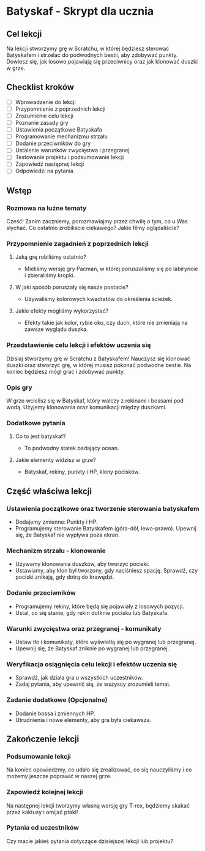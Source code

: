 # Batyskaf - Skrypt dla ucznia

## Cel lekcji
Na lekcji stworzymy grę w Scratchu, w której będziesz sterować Batyskafem i strzelać do podwodnych bestii, aby zdobywać punkty. Dowiesz się, jak losowo pojawiają się przeciwnicy oraz jak klonować duszki w grze.

## Checklist kroków
- [ ] Wprowadzenie do lekcji
- [ ] Przypomnienie z poprzednich lekcji
- [ ] Zrozumienie celu lekcji
- [ ] Poznanie zasady gry
- [ ] Ustawienia początkowe Batyskafa
- [ ] Programowanie mechanizmu strzału
- [ ] Dodanie przeciwników do gry
- [ ] Ustalenie warunków zwycięstwa i przegranej
- [ ] Testowanie projektu i podsumowanie lekcji
- [ ] Zapowiedź następnej lekcji
- [ ] Odpowiedzi na pytania

## Wstęp

### Rozmowa na luźne tematy
Cześć! Zanim zaczniemy, porozmawiajmy przez chwilę o tym, co u Was słychać. Co ostatnio zrobiliście ciekawego? Jakie filmy oglądaliście?

### Przypomnienie zagadnień z poprzednich lekcji
1. Jaką grę robiliśmy ostatnio?  
   - Mieliśmy wersję gry Pacman, w której poruszaliśmy się po labiryncie i zbieraliśmy kropki.

2. W jaki sposób poruszały się nasze postacie?  
   - Używaliśmy kolorowych kwadratów do określenia ścieżek.

3. Jakie efekty mogliśmy wykorzystać?  
   - Efekty takie jak kolor, rybie oko, czy duch, które nie zmieniają na zawsze wyglądu duszka.

### Przedstawienie celu lekcji i efektów uczenia się
Dzisiaj stworzymy grę w Scratchu z Batyskafem! Nauczysz się klonować duszki oraz stworzyć grę, w której musisz pokonać podwodne bestie. Na koniec będziesz mógł grać i zdobywać punkty.

### Opis gry
W grze wcielisz się w Batyskaf, który walczy z rekinami i bossami pod wodą. Użyjemy klonowania oraz komunikacji między duszkami.

### Dodatkowe pytania
1. Co to jest batyskaf?  
   - To podwodny statek badający ocean.

2. Jakie elementy widzisz w grze?  
   - Batyskaf, rekiny, punkty i HP, klony pocisków.

## Część właściwa lekcji

### Ustawienia początkowe oraz tworzenie sterowania batyskafem
- Dodajemy zmienne: Punkty i HP.
- Programujemy sterowanie Batyskafem (góra-dół, lewo-prawo). Upewnij się, że Batyskaf nie wypływa poza ekran.

### Mechanizm strzału - klonowanie
- Używamy klonowania duszków, aby tworzyć pociski.
- Ustawiamy, aby klon był tworzony, gdy naciśniesz spację. Sprawdź, czy pociski znikają, gdy dotrą do krawędzi.

### Dodanie przeciwników
- Programujemy rekiny, które będą się pojawiały z losowych pozycji.
- Ustal, co się stanie, gdy rekin dotknie pocisku lub Batyskafa. 

### Warunki zwycięstwa oraz przegranej - komunikaty
- Ustaw tło i komunikaty, które wyświetlą się po wygranej lub przegranej. 
- Upewnij się, że Batyskaf zniknie po wygranej lub przegranej.

### Weryfikacja osiągnięcia celu lekcji i efektów uczenia się
- Sprawdź, jak działa gra u wszystkich uczestników. 
- Zadaj pytania, aby upewnić się, że wszyscy zrozumieli temat.

### Zadanie dodatkowe (Opcjonalne)
- Dodanie bossa i zmiennych HP.
- Utrudnienia i nowe elementy, aby gra była ciekawsza.

## Zakończenie lekcji

### Podsumowanie lekcji
Na koniec opowiedzmy, co udało się zrealizować, co się nauczyliśmy i co możemy jeszcze poprawić w naszej grze.

### Zapowiedź kolejnej lekcji
Na następnej lekcji tworzymy własną wersję gry T-rex, będziemy skakać przez kaktusy i omijać ptaki!

### Pytania od uczestników
Czy macie jakieś pytania dotyczące dzisiejszej lekcji lub projektu?
